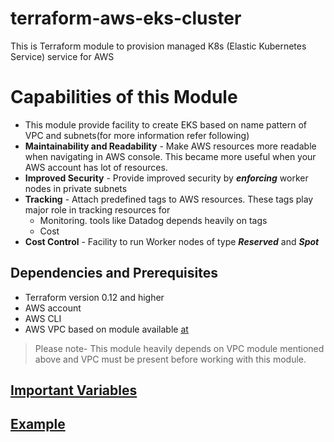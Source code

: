 # terraform-aws-eks-cluster
This is Terraform module to provision managed K8s (Elastic Kubernetes Service) service  for AWS

# Capabilities of this Module
+ This module provide facility to create EKS based on name pattern of VPC and subnets(for more information refer following)
+ **Maintainability and Readability** - Make AWS resources more readable when navigating in AWS console. This became  more useful when your AWS account has lot of resources.
+ **Improved Security** - Provide improved security by _**enforcing**_ worker nodes in private subnets
+ **Tracking** - Attach predefined tags to AWS resources. These tags play major role in tracking resources for
  * Monitoring. tools like Datadog depends heavily on tags
  * Cost
+ **Cost Control** - Facility to run Worker nodes of type _**Reserved**_ and _**Spot**_  

## Dependencies and Prerequisites
- Terraform version 0.12 and higher
- AWS account
- AWS CLI
- AWS VPC based on module available [at](https://github.com/polganesh/terraform-aws-vpc)

> Please note- This module heavily depends on VPC module mentioned above and VPC must be present before working with this module.

## [Important Variables](https://github.com/polganesh/terraform-aws-eks-cluster/blob/update-readme/docs/important-variable.md "Important Variables")

## [Example](https://github.com/polganesh/terraform-aws-eks-cluster/blob/update-readme/docs/example.md "Example")






